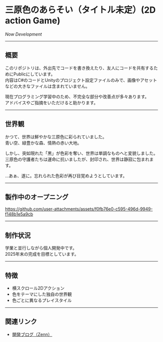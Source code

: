 # 三原色のあらそい（タイトル未定）(2D action Game)  
*Now Development*

---

## 概要  
このリポジトリは、外出先でコードを書き換えたり、友人にコードを共有するためにPublicにしています。  
内容はC#のコードとUnityのプロジェクト設定ファイルのみで、画像やアセットなどの大きなファイルは含まれていません。  

現在プログラミング学習中のため、不完全な部分や改善点が多々あります。  
アドバイスやご指摘をいただけると助かります。

---

## 世界観  
かつて、世界は鮮やかな三原色に彩られていました。  
青い空、緑豊かな森、情熱の赤い大地。  

しかし、突如現れた「黒」が色彩を奪い、世界は単調なものへと変貌しました。  
三原色の守護者たちは運命に抗いましたが、封印され、世界は静寂に包まれます。  

…あぁ、遂に。忘れられた色彩が再び目覚めようとしています。

---
## 製作中のオープニング
https://github.com/user-attachments/assets/f0fb76e0-c595-496d-9949-f148b1e5a9cb

---

## 制作状況  
学業と並行しながら個人開発中です。  
2025年末の完成を目標としています。

---

## 特徴  
- 横スクロール2Dアクション  
- 色をテーマにした独自の世界観  
- 色ごとに異なるプレイスタイル  

---

## 関連リンク  
- [開発ブログ（Zenn）](https://zenn.dev/kawtech)
